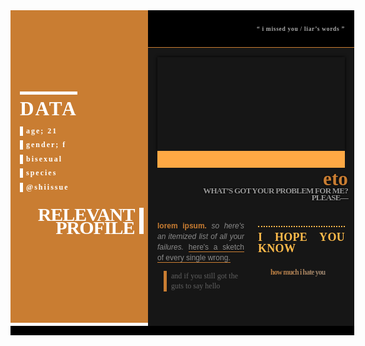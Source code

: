 <style>
@import url('https://fonts.googleapis.com/css?family=Montserrat:100,100i,200,200i,300,300i,400,400i,500,500i,600,600i,700,700i,800,800i,900,900i&display=swap');
#aewanted1{ --unaspected: #464391;
 --aecolor: #c97d32;
 font-size: 12px;
 font-family: acumin-pro, sans-serif;
 line-height: 18px;
 color: #777;margin:auto;width:550px;box-sizing:border-box;display:grid;grid-template:auto / 220px 1fr;border-bottom:15px solid #000;::-webkit-scrollbar { width: 7px;height: 7px; }
::-webkit-scrollbar-track { background: var(--cyan);border: 3px solid #121212; }
::-webkit-scrollbar-thumb { background: var(--red); border: 3px solid #333333;}}
#aewanted1 ::-webkit-scrollbar-thumb{background:var(--aecolor,var(--undefined));}
#aewanted1 ::-webkit-scrollbar-track{background:#1a1a1a;}
.aewanted1-covimg {width:220px;height:500px;background:url('https://via.placeholder.com/220x500.png');position:relative;z-index:0;display:grid;align-items:center;}
.aewanted1-covimg:before{content:'';position:absolute;top:0px;left:0px;width:100%;height:100%;background:var(--aecolor,var(--undefined));mix-blend-mode:color;z-index:-1;}
.aewanted1-covimg .aewanted1-linkpg{color:#fff;mix-blend-mode:color-dodge;line-height:100%;padding:15px;}
.aewanted1-linkh{font:700 31.25px/100% spartan;letter-spacing:2px;display:inline-block;padding:7.5px 0px 0px;text-transform:uppercase;border-top:5px solid #fff;position:relative;cursor:crosshair;}
.aewanted1-linkh:before{content:'info';position:absolute;bottom:41px;height:0%;overflow:hidden;line-height:35px;transition:0.31s ease;}
.aewanted1-linkh:hover:before{height:70%;transition:0.2s ease;}
.aewanted1-linkpg a{display:block;text-decoration:none;color:#ececec;font:600 12px inconsolata;letter-spacing:2px;margin:7.5px 0px;border-left:5.5px #fff solid;padding-left:5px;cursor:crosshair;transition:0.15s ease;}
.aewanted1-linkpg a:hover{margin-left:5px;transition:0.18s ease;}
a.aewanted1-linkp{display:block;border:none;padding-right:7px;border-right:7px #fff solid;text-transform:uppercase;text-align:right;letter-spacing:-1px;font-size:30px;font-weight:800;line-height:71%;margin-right:-7.5px;margin-top:25px;font-family:montserrat;}
a.aewanted1-linkp:hover{margin-right:1.5px;}
.aewanted1-right{background:#161616;display:grid;grid-template:min-content min-content auto / auto;}
.aewanted1-top{background:#000;border-bottom:0.5px solid var(--aecolor,var(--undefined));padding:15px;color:#aaa;font:600 9.5px montserrat;letter-spacing:0.7px;text-align:right;}
.aewanted-middle{margin:15px;background:url('https://via.placeholder.com/300x150.png');width:calc(100% - 30px);height:150px;box-shadow:0px 0px 5px #000;position:relative;}
.aewanted-middle:before{position:absolute;top:0px;content:'';width:100%;height:100%;left:0px;background:#fff;mix-blend-mode:color;}
.aewanted-middle:after{content:'';display:block;position:absolute;bottom:-27px;left:0px;width:100%;height:27px;background:var(--aecolor,var(--undefined));filter:brightness(1.35);}
.aewanted1-bottom{align-self:center;display:grid;grid-template:min-content 1fr / auto;padding:20px 10px;max-height:238px;align-self:end;}
.aewanted1-name{justify-self:right;align-self:end;text-align:right;text-shadow:0px 0px 3px #000;max-width:90%;color:var(--aecolor,var(--undefined));display:inline-block;}
.aewanted1-name h1{font:600 31.25px/65% Spartan;margin:0px;position:relative;}
.aewanted1-name span{display:inline-block;font:800 13px/85% montserrat;margin-top:3px;text-transform:uppercase;letter-spacing:-0.75px;color:#999;}
.aewanted1-deets{overflow-x:auto;overflow-y:hidden;color:#8a8a8a;height:180px;padding:20px 0px 15px;box-sizing:border-box;line-height:140%;column-count:2;column-fill: auto;}
.aewanted1-deets>section{padding:0px 5px;text-align:justify;}
.aewanted1-deets b{color:var(--aecolor,var(--undefined))!important}
.aewanted1-deets u{text-decoration:none;border-bottom:1px solid var(--aecolor,var(--undefined));}
.aewanted1-deets blockquote{font-family: Inconsolata;margin:10px 10px; border-left:5px solid var(--aecolor,var(--undefined));padding-left:7px;}
.aewanted1-deets h1{font:800 18px/100% Spartan;text-transform:uppercase;letter-spacing:0.3px;color:var(--aecolor,var(--undefined));filter:brightness(1.5);display:inline-block;margin: 20px 0px 5px;border-top:2px dotted;padding-top:7px;}
.aewanted1-deets h2{border-radius:3px;background:linear-gradient(70deg,var(--aecolor,var(--undefined)),#888);color:var(--aecolor,var(--undefined));margin:0px;font:800 11.5px montserrat;text-transform:lowercase;letter-spacing:-0.75px;-webkit-background-clip: text;-webkit-text-fill-color: transparent;padding:20px 20px 5px;display:block;line-height:70%;}
</style>

  
  
  
  

</head>

<body translate="no" >
  <link href="https://fonts.googleapis.com/css?family=Spartan:600,800|Inconsolata&display=swap" rel="stylesheet">
<link href="https://codepen.io/breezescodes/pen/poJwegd.css" rel="stylesheet">

<div id="aewanted1">

<div style="background:url('https://i.imgur.com/IXWVT0b.png') center center / cover" class="aewanted1-covimg">

<div class="aewanted1-linkpg">
<div class="aewanted1-linkh">data</div>

<a>age; 21</a>
<a>gender; f</a>
<a>bisexual</a>
<a>species</a>
<a>@shiissue</a>

<a class="aewanted1-linkp" title="name" href="/">relevant profile</a>

</div></div><div class="aewanted1-right"><div class="aewanted1-top">

“ i missed you / liar’s words ”

</div>

<div style="background:url('https://i.imgur.com/zqqqc61.png') center center / cover;" class="aewanted-middle"></div>

<div class="aewanted1-bottom"><div class="aewanted1-name">

<h1>eto</h1>
<span>what’s got your problem for me? please—</span>

</div><div class="aewanted1-deets"><section>

<b>lorem ipsum.</b>
<i>so here's an itemized list of all your failures.</i>
<u>here's a sketch of every single wrong.</u>
<blockquote>and if you still got the guts to say hello</blockquote>
<h1>i hope you know</h1>
<h2>how much i hate you</h2>
<p>but you knew that already. was just baiting me ( taunter, and all that cruelty of yours that always got me ).</p>

</section></div></div></div></div>
  
  
  
  

</body>
